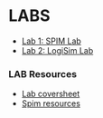 # LABS

* [Lab 1: SPIM Lab](/lab/lab01.md)
* [Lab 2: LogiSim Lab](/lab/lab02.md)

### LAB Resources

* [Lab coversheet](/rsc/lab_coversheet.pdf)
* [Spim resources](/rsc/spim)
